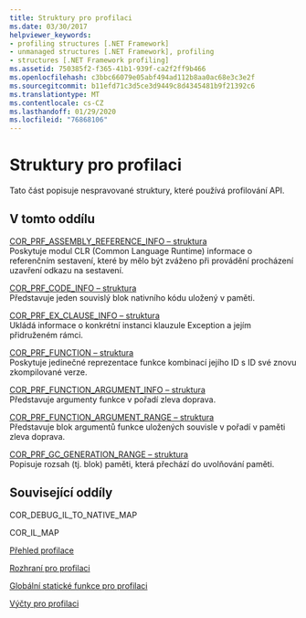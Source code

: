 ```yaml
---
title: Struktury pro profilaci
ms.date: 03/30/2017
helpviewer_keywords:
- profiling structures [.NET Framework]
- unmanaged structures [.NET Framework], profiling
- structures [.NET Framework profiling]
ms.assetid: 750385f2-f365-41b1-939f-ca2f2ff9b466
ms.openlocfilehash: c3bbc66079e05abf494ad112b8aa0ac68e3c3e2f
ms.sourcegitcommit: b11efd71c3d5ce3d9449c8d4345481b9f21392c6
ms.translationtype: MT
ms.contentlocale: cs-CZ
ms.lasthandoff: 01/29/2020
ms.locfileid: "76868106"
---
```

# <a name="profiling-structures"></a>Struktury pro profilaci
Tato část popisuje nespravované struktury, které používá profilování API.  
  
## <a name="in-this-section"></a>V tomto oddílu  
 [COR_PRF_ASSEMBLY_REFERENCE_INFO – struktura](cor-prf-assembly-reference-info-structure.md)  
 Poskytuje modul CLR (Common Language Runtime) informace o referenčním sestavení, které by mělo být zváženo při provádění procházení uzavření odkazu na sestavení.  
  
 [COR_PRF_CODE_INFO – struktura](cor-prf-code-info-structure.md)  
 Představuje jeden souvislý blok nativního kódu uložený v paměti.  
  
 [COR_PRF_EX_CLAUSE_INFO – struktura](cor-prf-ex-clause-info-structure.md)  
 Ukládá informace o konkrétní instanci klauzule Exception a jejím přidruženém rámci.  
  
 [COR_PRF_FUNCTION – struktura](cor-prf-function-structure.md)  
 Poskytuje jedinečné reprezentace funkce kombinací jejího ID s ID své znovu zkompilované verze.  
  
 [COR_PRF_FUNCTION_ARGUMENT_INFO – struktura](cor-prf-function-argument-info-structure.md)  
 Představuje argumenty funkce v pořadí zleva doprava.  
  
 [COR_PRF_FUNCTION_ARGUMENT_RANGE – struktura](cor-prf-function-argument-range-structure.md)  
 Představuje blok argumentů funkce uložených souvisle v pořadí v paměti zleva doprava.  
  
 [COR_PRF_GC_GENERATION_RANGE – struktura](cor-prf-gc-generation-range-structure.md)  
 Popisuje rozsah (tj. blok) paměti, která přechází do uvolňování paměti.  
  
## <a name="related-sections"></a>Související oddíly  
 COR_DEBUG_IL_TO_NATIVE_MAP  
  
 COR_IL_MAP  
  
 [Přehled profilace](profiling-overview.md)  
  
 [Rozhraní pro profilaci](profiling-interfaces.md)  
  
 [Globální statické funkce pro profilaci](profiling-global-static-functions.md)  
  
 [Výčty pro profilaci](profiling-enumerations.md)

